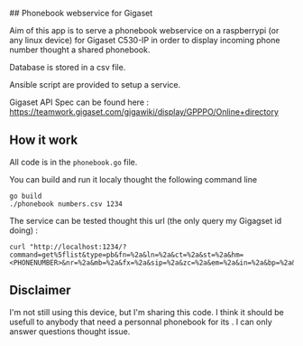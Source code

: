 ## Phonebook webservice for Gigaset

Aim of this app is to serve a phonebook webservice on a raspberrypi (or any linux device)
for Gigaset C530-IP in order to display incoming phone number thought a shared phonebook.

Database is stored in a csv file.

Ansible script are provided to setup a service.

Gigaset API Spec can be found here : https://teamwork.gigaset.com/gigawiki/display/GPPPO/Online+directory

## How it work

All code is in the `phonebook.go` file.

You can build and run it localy thought the following command line
```
go build
./phonebook numbers.csv 1234
```

The service can be tested thought this url (the only query my Gigagset id doing) :
```
curl "http://localhost:1234/?command=get%5flist&type=pb&fn=%2a&ln=%2a&ct=%2a&st=%2a&hm=<PHONENUMBER>&nr=%2a&mb=%2a&fx=%2a&sip=%2a&zc=%2a&em=%2a&in=%2a&bp=%2a&lang=9&first=1&count=1&mac=7C2F80D0C183&reqsrc=auto&handsetid=23546&limit=2048"
```


## Disclaimer

I'm not still using this device, but I'm sharing this code. I think it should be
usefull to anybody that need a personnal phonebook for its . I can only answer
questions thought issue.  
